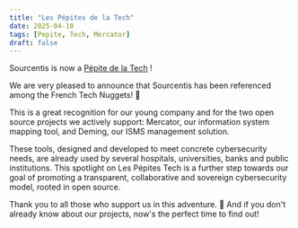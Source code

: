 ```yaml
---
title: "Les Pépites de la Tech"
date: 2025-04-10
tags: [Pepite, Tech, Mercator]
draft: false
---
```


Sourcentis is now a [Pépite de la Tech](https://lespepitestech.com/startup-de-la-french-tech/sourcentis) !

We are very pleased to announce that Sourcentis has been referenced among the French Tech Nuggets! 🎉

This is a great recognition for our young company and for the two open source projects we actively support: Mercator, our information system mapping tool, and Deming, our ISMS management solution.

These tools, designed and developed to meet concrete cybersecurity needs, are already used by several hospitals, universities, banks and public institutions. This spotlight on Les Pépites Tech is a further step towards our goal of promoting a transparent, collaborative and sovereign cybersecurity model, rooted in open source.

Thank you to all those who support us in this adventure. 🙏
And if you don't already know about our projects, now's the perfect time to find out!
